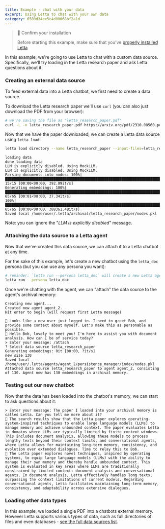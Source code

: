 ```yaml
---
title: Example - chat with your data
excerpt: Using Letta to chat with your own data
category: 6580d34ee5e4d00068bf2a1d
---
```


> 📘 Confirm your installation
>
> Before starting this example, make sure that you've [properly installed Letta](quickstart)

In this example, we're going to use Letta to chat with a custom data source. Specifically, we'll try loading in the Letta research paper and ask Letta questions about it.

### Creating an external data source

To feed external data into a Letta chatbot, we first need to create a data source.

To download the Letta research paper we'll use `curl` (you can also just download the PDF from your browser):

```sh
# we're saving the file as "letta_research_paper.pdf"
curl -L -o letta_research_paper.pdf https://arxiv.org/pdf/2310.08560.pdf
```

Now that we have the paper downloaded, we can create a Letta data source using `letta load`:

```sh
letta load directory --name letta_research_paper --input-files=letta_research_paper.pdf
```

```text
loading data
done loading data
LLM is explicitly disabled. Using MockLLM.
LLM is explicitly disabled. Using MockLLM.
Parsing documents into nodes: 100%|███████████████████████████████████████████████████████████████████████████████████████████████████████████████████████████████████████████████████████████████████████████████| 15/15 [00:00<00:00, 392.09it/s]
Generating embeddings: 100%|███████████████████████████████████████████████████████████████████████████████████████████████████████████████████████████████████████████████████████████████████████████████████████| 65/65 [00:01<00:00, 37.34it/s]
100%|██████████████████████████████████████████████████████████████████████████████████████████████████████████████████████████████████████████████████████████████████████████████████████████████████████████| 65/65 [00:00<00:00, 388361.48it/s]
Saved local /home/user/.letta/archival/letta_research_paper/nodes.pkl
```

Note: you can ignore the "_LLM is explicitly disabled_" message.

### Attaching the data source to a Letta agent

Now that we've created this data source, we can attach it to a Letta chatbot at any time.

For the sake of this example, let's create a new chatbot using the `letta_doc` persona (but you can use any persona you want):

```sh
# reminder: `letta run --persona letta_doc` will create a new Letta agent using the `letta_doc` persona
letta run --persona letta_doc
```

Once we're chatting with the agent, we can "attach" the data source to the agent's archival memory:

```text
Creating new agent...
Created new agent agent_2.
Hit enter to begin (will request first Letta message)

💭 Looks like a new user just logged in. I need to greet Bob, and provide some context about myself. Let's make this as personable as possible.
🤖 Hello Bob, lovely to meet you! I'm here to assist you with document analysis. How can I be of service today?
> Enter your message: /attach
? Select data source letta_research_paper
Generating embeddings: 0it [00:00, ?it/s]
new size 130
Saved local /home/user/.letta/agents/agent_2/persistence_manager/index/nodes.pkl
Attached data source letta_research_paper to agent agent_2, consisting of 130. Agent now has 130 embeddings in archival memory.
```

### Testing out our new chatbot

Now that the data has been loaded into the chatbot's memory, we can start to ask questions about it:

```text
> Enter your message: The paper I loaded into your archival memory is called Letta. Can you tell me more about it?
💭 The search results show that the Letta paper explores operating-system-inspired techniques to enable large language models (LLMs) to manage memory and achieve unbounded context. The paper evaluates Letta in domains where LLMs are typically limited by finite context windows. This includes document analysis, allowing these models to process lengthy texts beyond their context limits, and conversational agents, where Letta allows for maintaining long-term memory, consistency, and evolution over extended dialogues. Time to relay this to Bob.
🤖 The Letta paper explores novel techniques, inspired by operating systems, to equip large language models (LLMs) with the ability to manage their own memory and thereby handle unbounded context. This system is evaluated in key areas where LLMs are traditionally constrained by limited context: document analysis and conversational agents. In document analysis, Letta effectively handles long texts, surpassing the context limitations of current models. Regarding conversational agents, Letta facilitates maintaining long-term memory, consistency, and adaptability across extensive dialogues.
```

### Loading other data types

In this example, we loaded a single PDF into a chatbots external memory. However Letta supports various types of data, such as full directories of files and even databases - [see the full data sources list](data_sources).
